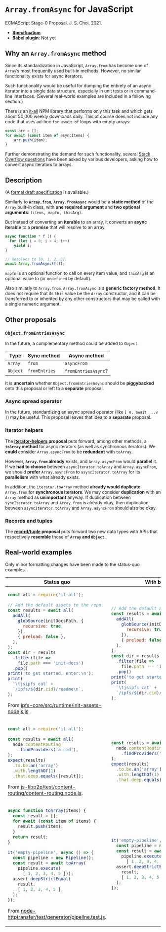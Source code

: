 # `Array.fromAsync` for JavaScript
ECMAScript Stage-0 Proposal. J. S. Choi, 2021.

* **[Specification][]**
* **Babel plugin**: Not yet

[specification]: http://jschoi.org/21/es-array-async-from/

## Why an `Array.fromAsync` method
Since its standardization in JavaScript,
`Array.from` has become one of `Array`’s
most frequently used built-in methods.
However, no similar functionality exists for async iterators.

Such functionality would be useful
for dumping the entirety of an async iterator
into a single data structure,
especially in unit tests or in command-line interfaces.
(Several real-world examples are included in a following section.)

There is an [it-all][] NPM library that performs only this task
and which gets about 50,000 weekly downloads daily.
This of course does not include any code
that uses ad-hoc `for await`–`of` loops with empty arrays:
```js
const arr = [];
for await (const item of asyncItems) {
    arr.push(item);
}
```
Further demonstrating the demand for such functionality,
several [Stack Overflow questions][Stack Overflow] have been asked
by various developers, asking how to convert async iterators to arrays.

[it-all]: https://www.npmjs.com/package/it-all
[Stack Overflow]: https://stackoverflow.com/questions/58668361/how-can-i-convert-an-async-iterator-to-an-array

## Description
(A [formal draft specification][specification] is available.)

Similarly to **[`Array.from`][]**,
**`Array.fromAsync`** would be a **static method**
of the `Array` built-in class, with **one required argument**
and **two optional arguments**: `(items, mapfn, thisArg)`.

But instead of converting an **iterable** to an array,
it converts an **async iterable** to a **promise**
that will resolve to an array.

```js
async function * f () {
  for (let i = 0; i < 4; i++)
    yield i;
}

// Resolves to [0, 1, 2, 3].
await Array.fromAsync(f());
```

[`Array.from`]: https://developer.mozilla.org/en-US/docs/Web/JavaScript/Reference/Global_Objects/Array/from

`mapfn` is an optional function to call on every item value,
and `thisArg` is an optional value to (or `undefined` by default).

Also similarly to `Array.from`, `Array.fromAsync` is a **generic factory method**.
It does not require that its `this` value be the `Array` constructor,
and it can be transferred to or inherited by any other constructors
that may be called with a single numeric argument.

## Other proposals

### `Object.fromEntriesAsync`
In the future, a complementary method could be added to `Object`.

Type    | Sync method  | Async method
------- | ------------ | ------------------
`Array` | `from`       | `asyncFrom`
`Object`| `fromEntries`| `fromEntriesAsync`?

It is **uncertain** whether `Object.fromEntriesAsync`
should be **piggybacked** onto this proposal
or left to a **separate** proposal.

### Async spread operator
In the future, standardizing an async spread operator (like `[ 0, await ...v ]`)
may be useful. This proposal leaves that idea to a **separate** proposal.

### Iterator helpers
The **[iterator-helpers][] proposal** puts forward, among other methods,
a **`toArray` method** for async iterators (as well as synchronous iterators).
We **could** consider `Array.asyncFrom` to be **redundant** with `toArray`.

However, **`Array.from` already** exists,
and `Array.asyncFrom` would **parallel** it.
If we **had to choose** between `asyncIterator.toArray` and `Array.asyncFrom`,
we should **prefer** `Array.asyncFrom` to `asyncIterator.toArray`
for its **parallelism** with what already exists.

In addition, the `iterator.toArray` method **already would duplicate** `Array.from`
for **synchronous iterators**.
We may consider **duplication** with an `Array` method as **unimportant** anyway.
If duplication between `syncIterator.toArray` and `Array.from` is already okay,
then duplication between `asyncIterator.toArray` and `Array.asyncFrom` should also be okay.

[iterator-helpers]: https://github.com/tc39/proposal-iterator-helpers

### Records and tuples
The **[record/tuple] proposal** puts forward two new data types
with APIs that respectively **resemble** those of **`Array` and `Object`**.

[record/tuple]: https://github.com/tc39/proposal-record-tuple

## Real-world examples
Only minor formatting changes have been made to the status-quo examples.

<table>
<thead>
<tr>
<th>Status quo
<th>With binding

<tbody>
<tr>
<td>

```js
const all = require('it-all');

// Add the default assets to the repo.
const results = await all(
  addAll(
    globSource(initDocsPath, {
      recursive: true,
    }),
    { preload: false },
  ),
);
const dir = results
  .filter(file =>
    file.path === 'init-docs')
  .pop()
print('to get started, enter:\n');
print(
  `\tjsipfs cat` +
  `/ipfs/${dir.cid}/readme\n`,
);
```
From [ipfs-core/src/runtime/init-assets-nodejs.js][].

<td>

```js
// Add the default assets to the repo.
const results = await Array.fromAsync(
  addAll(
    globSource(initDocsPath, {
      recursive: true,
    }),
    { preload: false },
  ),
);
const dir = results
  .filter(file =>
    file.path === 'init-docs')
  .pop()
print('to get started, enter:\n');
print(
  `\tjsipfs cat` +
  `/ipfs/${dir.cid}/readme\n`,
);
```

<tr>
<td>

```js
const all = require('it-all');

const results = await all(
  node.contentRouting
    .findProviders('a cid'),
);
expect(results)
  .to.be.an('array')
  .with.lengthOf(1)
  .that.deep.equals([result]);
```
From [js-libp2p/test/content-routing/content-routing.node.js][].

<td>

```js
const results = await Array.fromAsync(
  node.contentRouting
    .findProviders('a cid'),
);
expect(results)
  .to.be.an('array')
  .with.lengthOf(1)
  .that.deep.equals([result]);
```

<tr>
<td>

```js
async function toArray(items) {
  const result = [];
  for await (const item of items) {
    result.push(item);
  }
  return result;
}

it('empty-pipeline', async () => {
  const pipeline = new Pipeline();
  const result = await toArray(
    pipeline.execute(
      [ 1, 2, 3, 4, 5 ]));
  assert.deepStrictEqual(
    result,
    [ 1, 2, 3, 4, 5 ],
  );
});
```

From [node-httptransfer/test/generator/pipeline.test.js][].

<td>

```js
it('empty-pipeline', async () => {
  const pipeline = new Pipeline();
  const result = await Array.fromAsync(
    pipeline.execute(
      [ 1, 2, 3, 4, 5 ]));
  assert.deepStrictEqual(
    result,
    [ 1, 2, 3, 4, 5 ],
  );
});
```

</table>

[ipfs-core/src/runtime/init-assets-nodejs.js]: https://github.com/ipfs/js-ipfs/blob/release/v0.54.x/packages/ipfs-core/src/runtime/init-assets-nodejs.js
[js-libp2p/test/content-routing/content-routing.node.js]: https://github.com/libp2p/js-libp2p/blob/13cf4761489d59b22924bb8ec2ec6dbe207b280c/test/content-routing/content-routing.node.js
[node-httptransfer/test/generator/pipeline.test.js]: https://github.com/adobe/node-httptransfer/blob/22a32e72df89ce40e77a1dae5575a07654a0851f/test/generator/pipeline.test.js
